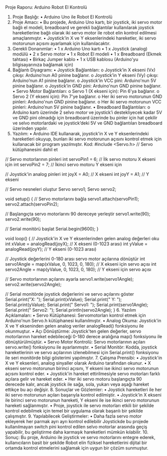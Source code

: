 Proje Raporu: Arduino Robot El Kontrolü
1. Proje Başlığı:
•	Arduino Uno ile Robot El Kontrolü
2. Proje Amacı:
•	Bu projede, Arduino Uno kartı, bir joystick, iki servo motor bağlı el modeli, breadboard ve gerekli bağlantılar kullanılarak joystick hareketlerine bağlı olarak iki servo motor ile robot elin kontrol edilmesi amaçlanmıştır.
•	Joystick’in X ve Y eksenlerindeki hareketler, iki servo motorunun açısını ayarlamak için kullanılacaktır.
3. Gerekli Donanımlar:
•	1 x Arduino Uno kartı
•	1 x Joystick (analog) modülü
•	2 x Servo motor
•	1 x Robot El modeli
•	1 x Breadboard (Ekmek tahtası)
•	Birkaç Jumper kablo
•	1 x USB kablosu (Arduino'yu bilgisayarınıza bağlamak için)
4. Bağlantı Diyagramı:
•	Joystick Bağlantıları:
o	Joystick’in X ekseni (Vx) çıkışı: Arduino’nun A0 pinine bağlanır.
o	Joystick’in Y ekseni (Vy) çıkışı: Arduino’nun A1 pinine bağlanır.
o	Joystick’in VCC pini: Arduino'nun 5V pinine bağlanır.
o	Joystick’in GND pini: Arduino'nun GND pinine bağlanır.
•	Servo Motor Bağlantıları:
o	Servo 1 (X ekseni için): Pin 6'ya bağlanır.
o	Servo 2 (Y ekseni için): Pin 7'ye bağlanır.
o	Her iki servo motorunun GND pinleri: Arduino'nun GND pinine bağlanır.
o	Her iki servo motorunun VCC pinleri: Arduino’nun 5V pinine bağlanır.
•	Breadboard Bağlantıları:
o	Arduino kartı üzerinde 2 selvo motor ve joystick’i destekliyecek kadar 5V ve GND pini olmadığı için breadboard üzerinde bu pinler için hat çekilir ve selvo motorlardaki ve joystick’deki 5V ve GND bağlantıları breadboard üzerinden yapılır.
5. Yazılım:
•	Arduino IDE kullanarak, joystick'in X ve Y eksenlerindeki hareketleri okuyup, bunları iki servo motorunun açısını kontrol etmek için kullanacak bir program yazılmıştır.
Kod:
#include <Servo.h>  // Servo kütüphanesini dahil et

// Servo motorlarının pinleri
int servoPin1 = 6;  // İlk servo motoru X ekseni için
int servoPin2 = 7;  // İkinci servo motoru Y ekseni için

// Joystick'in analog pinleri
int joyX = A0;  // X ekseni
int joyY = A1;  // Y ekseni

// Servo nesneleri oluştur
Servo servo1;
Servo servo2;

void setup() {
  // Servo motorlarını bağla
  servo1.attach(servoPin1);
  servo2.attach(servoPin2);
  
  // Başlangıçta servo motorlarını 90 dereceye yerleştir
  servo1.write(90);
  servo2.write(90);
  
  // Serial monitörü başlat
  Serial.begin(9600);
}

void loop() {
  // Joystick'in X ve Y eksenlerinden gelen analog değerleri oku
  int xValue = analogRead(joyX);  // X ekseni (0-1023 arası)
  int yValue = analogRead(joyY);  // Y ekseni (0-1023 arası)
  
  // Joystick değerlerini 0-180 arası servo motor açılarına dönüştür
  int servo1Angle = map(xValue, 0, 1023, 0, 180);  // X ekseni için servo açısı
  int servo2Angle = map(yValue, 0, 1023, 0, 180);  // Y ekseni için servo açısı

  // Servo motorlarının açılarını ayarla
  servo1.write(servo1Angle);
  servo2.write(servo2Angle);

  // Serial monitörde joystick değerlerini ve servo açılarını göster
  Serial.print("X: ");
  Serial.print(xValue);
  Serial.print(" Y: ");
  Serial.print(yValue);
  Serial.print(" Servo1: ");
  Serial.print(servo1Angle);
  Serial.print(" Servo2: ");
  Serial.println(servo2Angle);
}
6. Yazılım Açıklamaları:
•	Servo Kütüphanesi: Servomotorları kontrol etmek için Arduino'nun Servo.h kütüphanesi kullanılmıştır.
•	Analog Okuma: Joystick'in X ve Y ekseninden gelen analog veriler analogRead() fonksiyonu ile okunmuştur.
•	Açı Dönüştürme: Joystick'ten gelen değerler, servo motorlarının hareket edebileceği 0-180 derece aralığına map() fonksiyonu ile dönüştürülmüştür.
•	Servo Motor Kontrolü: Servo motorlarının açıları servo.write() fonksiyonu ile ayarlanmıştır.
•	Serial Monitör: Kodda, joystick hareketlerinin ve servo açılarının izlenebilmesi için Serial.print() fonksiyonu ile seri monitörde bilgi gösterimi yapılmıştır.
7. Çalışma Prensibi:
•	Joystick'in X ve Y eksenleri, analog sinyaller olarak Arduino tarafından okunur.
•	X ekseni servo motorunun birinci açısını, Y ekseni ise ikinci servo motorunun açısını kontrol eder.
•	Joystick'in hareket ettirilmesiyle servo motorları farklı açılara gelir ve hareket eder.
•	Her iki servo motoru başlangıçta 90 derecede kalır, ancak joystick ile sağa, sola, yukarı veya aşağı hareket ettikçe bu açı değişir.
8. Sonuçlar ve Gözlemler:
•	Joystick hareketleri ile her iki servo motorunun açıları başarıyla kontrol edilmiştir.
•	Joystick’in X ekseni ile birinci servo motorunun hareketi, Y ekseni ile ise ikinci servo motorunun hareketi sağlanmıştır.
•	Proje, joystick ile servo motorları etkili bir şekilde kontrol edebilmek için temel bir uygulama olarak başarılı bir şekilde çalışmıştır.
9. Yapılabilecek Geliştirmeler:
•	Daha fazla servo motor ekleyerek her parmak ayrı ayrı kontrol edilebilir Joystickde bu projede kullanılmayan switch pini kontrol edilen selvo motorlar arasında geçiş yapabilir, bu geliştirme daha karmaşık hareketleri mümkün kılabilir.
10. Sonuç:
Bu proje, Arduino ile joystick ve servo motorlarını entegre ederek, kullanıcıların basit bir şekilde Robot elin fiziksel hareketlerini dijital bir ortamda kontrol etmelerini sağlamak için uygun bir çözüm sunmuştur. 

